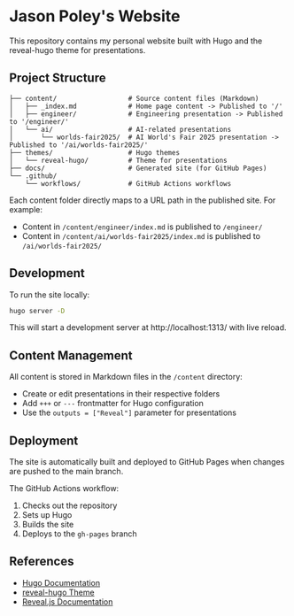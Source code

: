 # Jason Poley's Website

This repository contains my personal website built with Hugo and the reveal-hugo theme for presentations.

## Project Structure

```
├── content/                  # Source content files (Markdown)
│   ├── _index.md             # Home page content -> Published to '/'
│   ├── engineer/             # Engineering presentation -> Published to '/engineer/'
│   └── ai/                   # AI-related presentations
│       └── worlds-fair2025/  # AI World's Fair 2025 presentation -> Published to '/ai/worlds-fair2025/'
├── themes/                   # Hugo themes
│   └── reveal-hugo/          # Theme for presentations
├── docs/                     # Generated site (for GitHub Pages)
└── .github/
    └── workflows/            # GitHub Actions workflows
```

Each content folder directly maps to a URL path in the published site. For example:
- Content in `/content/engineer/index.md` is published to `/engineer/`
- Content in `/content/ai/worlds-fair2025/index.md` is published to `/ai/worlds-fair2025/`

## Development

To run the site locally:

```bash
hugo server -D
```

This will start a development server at http://localhost:1313/ with live reload.

## Content Management

All content is stored in Markdown files in the `/content` directory:

- Create or edit presentations in their respective folders
- Add `+++` or `---` frontmatter for Hugo configuration
- Use the `outputs = ["Reveal"]` parameter for presentations

## Deployment

The site is automatically built and deployed to GitHub Pages when changes are pushed to the main branch.

The GitHub Actions workflow:
1. Checks out the repository
2. Sets up Hugo
3. Builds the site
4. Deploys to the `gh-pages` branch

## References

- [Hugo Documentation](https://gohugo.io/documentation/)
- [reveal-hugo Theme](https://github.com/dzello/reveal-hugo)
- [Reveal.js Documentation](https://revealjs.com/)
